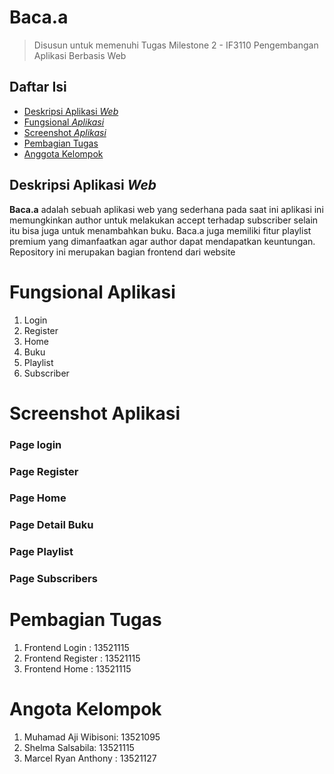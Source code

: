 # Baca.a

> Disusun untuk memenuhi Tugas Milestone 2 - IF3110 Pengembangan Aplikasi Berbasis Web

## Daftar Isi

- [Deskripsi Aplikasi _Web_](#deskripsi-aplikasi-web)
- [Fungsional _Aplikasi_](#skema-basis-data)
- [Screenshot _Aplikasi_](#screenshpt-aplikasi)
- [Pembagian Tugas](#pembagian-tugas)
- [Anggota Kelompok](#anggota-kelompok)

## Deskripsi Aplikasi _Web_

**Baca.a** adalah sebuah aplikasi web yang sederhana pada saat ini aplikasi ini memungkinkan author untuk melakukan accept terhadap subscriber selain itu bisa juga untuk menambahkan buku. Baca.a juga memiliki fitur playlist premium yang dimanfaatkan agar author dapat mendapatkan keuntungan. Repository ini merupakan bagian frontend dari website

# Fungsional Aplikasi

1. Login
2. Register
3. Home
4. Buku
5. Playlist
6. Subscriber

# Screenshot Aplikasi

### Page login

### Page Register

### Page Home

### Page Detail Buku

### Page Playlist

### Page Subscribers

# Pembagian Tugas

1. Frontend Login : 13521115
2. Frontend Register : 13521115
3. Frontend Home : 13521115

# Angota Kelompok

1. Muhamad Aji Wibisoni: 13521095
2. Shelma Salsabila: 13521115
3. Marcel Ryan Anthony : 13521127
